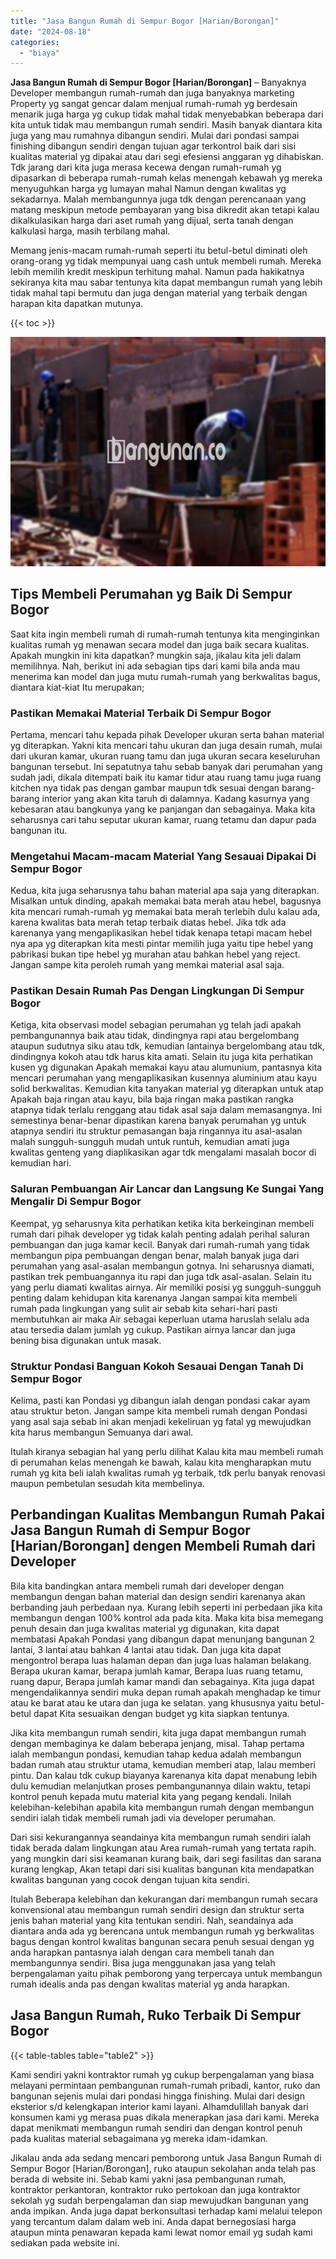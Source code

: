 ```yaml
---
title: "Jasa Bangun Rumah di Sempur Bogor [Harian/Borongan]"
date: "2024-08-18"
categories: 
  - "biaya"
---
```


**Jasa Bangun Rumah di Sempur Bogor \[Harian/Borongan\]** – Banyaknya Developer membangun rumah-rumah dan juga banyaknya marketing Property yg sangat gencar dalam menjual rumah-rumah yg berdesain menarik juga harga yg cukup tidak mahal tidak menyebabkan beberapa dari kita untuk tidak mau membangun rumah sendiri. Masih banyak diantara kita juga yang mau rumahnya dibangun sendiri. Mulai dari pondasi sampai finishing dibangun sendiri dengan tujuan agar terkontrol baik dari sisi kualitas material yg dipakai atau dari segi efesiensi anggaran yg dihabiskan. Tdk jarang dari kita juga merasa kecewa dengan rumah-rumah yg dipasarkan di beberapa rumah-rumah kelas menengah kebawah yg mereka menyuguhkan harga yg lumayan mahal Namun dengan kwalitas yg sekadarnya. Malah membangunnya juga tdk dengan perencanaan yang matang meskipun metode pembayaran yang bisa dikredit akan tetapi kalau dikalkulasikan harga dari aset rumah yang dijual, serta tanah dengan kalkulasi harga, masih terbilang mahal.

Memang jenis-macam rumah-rumah seperti itu betul-betul diminati oleh orang-orang yg tidak mempunyai uang cash untuk membeli rumah. Mereka lebih memilih kredit meskipun terhitung mahal. Namun pada hakikatnya sekiranya kita mau sabar tentunya kita dapat membangun rumah yang lebih tidak mahal tapi bermutu dan juga dengan material yang terbaik dengan harapan kita dapatkan mutunya.

{{< toc >}}

![Jasa Bangun Rumah di Sempur Bogor [Harian/Borongan]](/images/borong-bangunan-38.png)

## Tips Membeli Perumahan yg Baik Di Sempur Bogor

Saat kita ingin membeli rumah di rumah-rumah tentunya kita menginginkan kualitas rumah yg menawan secara model dan juga baik secara kualitas. Apakah mungkin ini kita dapatkan? mungkin saja, jikalau kita jeli dalam memilihnya. Nah, berikut ini ada sebagian tips dari kami bila anda mau menerima kan model dan juga mutu rumah-rumah yang berkwalitas bagus, diantara kiat-kiat Itu merupakan;

### Pastikan Memakai Material Terbaik Di Sempur Bogor

Pertama, mencari tahu kepada pihak Developer ukuran serta bahan material yg diterapkan. Yakni kita mencari tahu ukuran dan juga desain rumah, mulai dari ukuran kamar, ukuran ruang tamu dan juga ukuran secara keseluruhan bangunan tersebut. Ini sepatutnya tahu sebab banyak dari perumahan yang sudah jadi, dikala ditempati baik itu kamar tidur atau ruang tamu juga ruang kitchen nya tidak pas dengan gambar maupun tdk sesuai dengan barang-barang interior yang akan kita taruh di dalamnya. Kadang kasurnya yang kebesaran atau bangkunya yang ke panjangan dan sebagainya. Maka kita seharusnya cari tahu seputar ukuran kamar, ruang tetamu dan dapur pada bangunan itu.

### Mengetahui Macam-macam Material Yang Sesauai Dipakai Di Sempur Bogor

Kedua, kita juga seharusnya tahu bahan material apa saja yang diterapkan. Misalkan untuk dinding, apakah memakai bata merah atau hebel, bagusnya kita mencari rumah-rumah yg memakai bata merah terlebih dulu kalau ada, karena kwalitas bata merah tetap terbaik diatas hebel. Jika tdk ada karenanya yang mengaplikasikan hebel tidak kenapa tetapi macam hebel nya apa yg diterapkan kita mesti pintar memilih juga yaitu tipe hebel yang pabrikasi bukan tipe hebel yg murahan atau bahkan hebel yang reject. Jangan sampe kita peroleh rumah yang memkai material asal saja.

### Pastikan Desain Rumah Pas Dengan Lingkungan Di Sempur Bogor

Ketiga, kita observasi model sebagian perumahan yg telah jadi apakah pembangunannya baik atau tidak, dindingnya rapi atau bergelombang ataupun sudutnya siku atau tdk, kemudian lantainya bergelombang atau tdk, dindingnya kokoh atau tdk harus kita amati. Selain itu juga kita perhatikan kusen yg digunakan Apakah memakai kayu atau alumunium, pantasnya kita mencari perumahan yang mengaplikasikan kusennya aluminium atau kayu solid berkwalitas. Kemudian kita tanyakan material yg diterapkan untuk atap Apakah baja ringan atau kayu, bila baja ringan maka pastikan rangka atapnya tidak terlalu renggang atau tidak asal saja dalam memasangnya. Ini semestinya benar-benar dipastikan karena banyak perumahan yg untuk atapnya sendiri itu struktur pemasangan baja ringannya itu asal-asalan malah sungguh-sungguh mudah untuk runtuh, kemudian amati juga kwalitas genteng yang diaplikasikan agar tdk mengalami masalah bocor di kemudian hari.

### Saluran Pembuangan Air Lancar dan Langsung Ke Sungai Yang Mengalir Di Sempur Bogor

Keempat, yg seharusnya kita perhatikan ketika kita berkeinginan membeli rumah dari pihak developer yg tidak kalah penting adalah perihal saluran pembuangan dan juga kamar kecil. Banyak dari rumah-rumah yang tidak membangun pipa pembuangan dengan benar, malah banyak juga dari perumahan yang asal-asalan membangun gotnya. Ini seharusnya diamati, pastikan trek pembuangannya itu rapi dan juga tdk asal-asalan. Selain itu yang perlu diamati kwalitas airnya. Air memiliki posisi yg sungguh-sungguh penting dalam kehidupan kita karenanya Jangan sampai kita membeli rumah pada lingkungan yang sulit air sebab kita sehari-hari pasti membutuhkan air maka Air sebagai keperluan utama haruslah selalu ada atau tersedia dalam jumlah yg cukup. Pastikan airnya lancar dan juga bening bisa digunakan untuk masak.

### Struktur Pondasi Banguan Kokoh Sesauai Dengan Tanah Di Sempur Bogor

Kelima, pasti kan Pondasi yg dibangun ialah dengan pondasi cakar ayam atau struktur beton. Jangan sampe kita membeli rumah dengan Pondasi yang asal saja sebab ini akan menjadi kekeliruan yg fatal yg mewujudkan kita harus membangun Semuanya dari awal.

Itulah kiranya sebagian hal yang perlu dilihat Kalau kita mau membeli rumah di perumahan kelas menengah ke bawah, kalau kita mengharapkan mutu rumah yg kita beli ialah kwalitas rumah yg terbaik, tdk perlu banyak renovasi maupun pembetulan sesudah kita membelinya.

## Perbandingan Kualitas Membangun Rumah Pakai Jasa Bangun Rumah di Sempur Bogor \[Harian/Borongan\] dengen Membeli Rumah dari Developer

Bila kita bandingkan antara membeli rumah dari developer dengan membangun dengan bahan material dan design sendiri karenanya akan berbanding jauh perbedaan nya. Kurang lebih seperti ini perbedaan jika kita membangun dengan 100% kontrol ada pada kita. Maka kita bisa memegang penuh desain dan juga kwalitas material yg digunakan, kita dapat membatasi Apakah Pondasi yang dibangun dapat menunjang bangunan 2 lantai, 3 lantai atau bahkan 4 lantai atau tidak. Dan juga kita dapat mengontrol berapa luas halaman depan dan juga luas halaman belakang. Berapa ukuran kamar, berapa jumlah kamar, Berapa luas ruang tetamu, ruang dapur, Berapa jumlah kamar mandi dan sebagainya. Kita juga dapat mengendalikannya sendiri muka depan rumah apakah menghadap ke timur atau ke barat atau ke utara dan juga ke selatan. yang khususnya yaitu betul-betul dapat Kita sesuaikan dengan budget yg kita siapkan tentunya.

Jika kita membangun rumah sendiri, kita juga dapat membangun rumah dengan membaginya ke dalam beberapa jenjang, misal. Tahap pertama ialah membangun pondasi, kemudian tahap kedua adalah membangun badan rumah atau struktur utama, kemudian memberi atap, lalau memberi pintu. Dan kalau tdk cukup biayanya karenanya kita dapat menabung lebih dulu kemudian melanjutkan proses pembangunannya dilain waktu, tetapi kontrol penuh kepada mutu material kita yang pegang kendali. Inilah kelebihan-kelebihan apabila kita membangun rumah dengan membangun sendiri ialah tidak membeli rumah jadi via developer perumahan.

Dari sisi kekurangannya seandainya kita membangun rumah sendiri ialah tidak berada dalam lingkungan atau Area rumah-rumah yang tertata rapih. yang mungkin dari sisi keamanan kurang baik, dari segi fasilitas dan sarana kurang lengkap, Akan tetapi dari sisi kualitas bangunan kita mendapatkan kwalitas bangunan yang cocok dengan tujuan kita sendiri.

Itulah Beberapa kelebihan dan kekurangan dari membangun rumah secara konvensional atau membangun rumah sendiri design dan struktur serta jenis bahan material yang kita tentukan sendiri. Nah, seandainya ada diantara anda ada yg berencana untuk membangun rumah yg berkwalitas bagus dengan kontrol kwalitas bangunan secara penuh sesuai dengan yg anda harapkan pantasnya ialah dengan cara membeli tanah dan membangunnya sendiri. Bisa juga menggunakan jasa yang telah berpengalaman yaitu pihak pemborong yang terpercaya untuk membangun rumah idealis anda pas dengan kwalitas material yg anda harapkan.

## Jasa Bangun Rumah, Ruko Terbaik Di Sempur Bogor

{{< table-tables table="table2" >}}

Kami sendiri yakni kontraktor rumah yg cukup berpengalaman yang biasa melayani permintaan pembangunan rumah-rumah pribadi, kantor, ruko dan bangunan sejenis mulai dari pondasi hingga finishing. Mulai dari design eksterior s/d kelengkapan interior kami layani. Alhamdulillah banyak dari konsumen kami yg merasa puas dikala menerapkan jasa dari kami. Mereka dapat menikmati membangun rumah sendiri dan dengan kontrol penuh pada kualitas material sebagaimana yg mereka idam-idamkan.

Jikalau anda ada sedang mencari pemborong untuk Jasa Bangun Rumah di Sempur Bogor \[Harian/Borongan\], ruko ataupun sekolahan anda telah pas berada di website ini. Sebab kami yakni jasa pembangunan rumah, kontraktor perkantoran, kontraktor ruko pertokoan dan juga kontraktor sekolah yg sudah berpengalaman dan siap mewujudkan bangunan yang anda impikan. Anda juga dapat berkonsultasi terhadap kami melalui telepon yang tercantum dalam dalam web ini. Anda dapat bernegosiasi harga ataupun minta penawaran kepada kami lewat nomor email yg sudah kami sediakan pada website ini.
